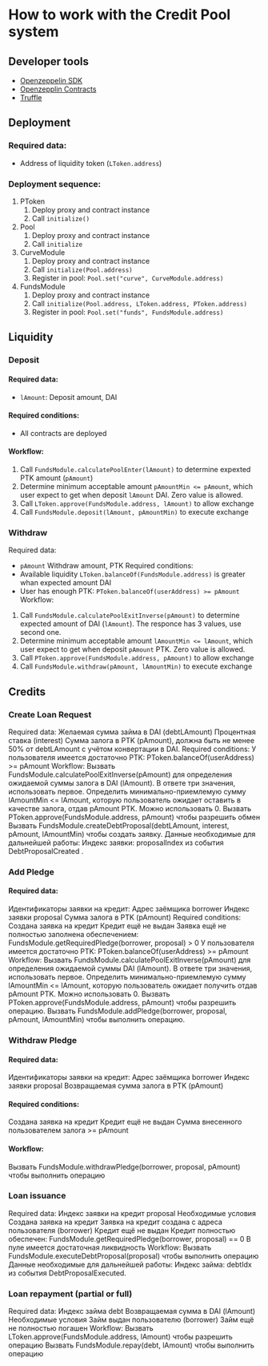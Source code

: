 # How to work with the Credit Pool system

## Developer tools
* [Openzeppelin SDK](https://openzeppelin.com/sdk/)
* [Openzepplin Contracts](https://openzeppelin.com/contracts/)
* [Truffle](https://www.trufflesuite.com/)

## Deployment

### Required data:
* Address of liquidity token (`LToken.address`)

### Deployment sequence:
1. PToken
   1. Deploy proxy and contract instance
   1. Call `initialize()`
1. Pool
   1. Deploy proxy and contract instance
   1. Call `initialize`
1. CurveModule
   1. Deploy proxy and contract instance
   1. Call `initialize(Pool.address)`
   1. Register in pool: `Pool.set("curve", CurveModule.address)`
1. FundsModule
   1. Deploy proxy and contract instance
   1. Call `initialize(Pool.address, LToken.address, PToken.address)`
   1. Register in pool: `Pool.set("funds", FundsModule.address)`

## Liquidity

### Deposit
#### Required data:
* `lAmount`: Deposit amount, DAI
#### Required conditions:
* All contracts are deployed
#### Workflow:
1. Call `FundsModule.calculatePoolEnter(lAmount)` to determine expexted PTK amount (`pAmount`)
1. Determine minimum acceptable amount `pAmountMin <= pAmount`, which user expect to get when deposit `lAmount` DAI. Zero value is allowed.
1. Call `LToken.approve(FundsModule.address, lAmount)` to allow exchange
1. Call `FundsModule.deposit(lAmount, pAmountMin)` to execute exchange

### Withdraw
Required data:
* `pAmount` Withdraw amount, PTK
Required conditions:
* Available liquidity `LToken.balanceOf(FundsModule.address)` is greater whan expected amount DAI
* User has enough PTK: `PToken.balanceOf(userAddress) >= pAmount`
Workflow:
1. Call `FundsModule.calculatePoolExitInverse(pAmount)` to determine expected amount of DAI (`lAmount`). The responce has 3 values, use second one.
1. Determine minimum acceptable amount `lAmountMin <= lAmount`, which user expect to get when deposit `pAmount` PTK. Zero value is allowed.
1. Call `PToken.approve(FundsModule.address, pAmount)` to allow exchange
1. Call `FundsModule.withdraw(pAmount, lAmountMin)` to execute exchange


## Credits
### Create Loan Request
Required data:
Желаемая сумма займа в DAI (debtLAmount)
Процентная ставка (interest)
Сумма залога в PTK (pAmount), должна быть не менее 50% от debtLAmount с учётом конвертации в DAI.
Required conditions:
У пользователя имеется достаточно PTK: PToken.balanceOf(userAddress) >= pAmount
Workflow:
Вызвать FundsModule.calculatePoolExitInverse(pAmount) для определения ожидаемой суммы залога в DAI (lAmount). В ответе три значения, использовать первое.
Определить минимально-приемлемую сумму lAmountMin <= lAmount, которую пользователь ожидает оставить в качестве залога, отдав pAmount PTK. Можно использовать 0.
Вызвать PToken.approve(FundsModule.address, pAmount) чтобы разрешить обмен
Вызвать FundsModule.createDebtProposal(debtLAmount, interest, pAmount, lAmountMin) чтобы создать заявку.
Данные необходимые для дальнейшей работы:
Индекс заявки: proposalIndex из события DebtProposalCreated .

### Add Pledge
#### Required data:
Идентификаторы заявки на кредит:
Адрес заёмщика borrower
Индекс заявки proposal
Сумма залога в PTK (pAmount)
Required conditions:
Создана заявка на кредит
Кредит ещё не выдан
Заявка ещё не полностью заполнена обеспечением: FundsModule.getRequiredPledge(borrower, proposal) > 0
У пользователя имеется достаточно PTK: PToken.balanceOf(userAddress) >= pAmount
Workflow:
Вызвать FundsModule.calculatePoolExitInverse(pAmount) для определения ожидаемой суммы DAI (lAmount). В ответе три значения, использовать первое.
Определить минимально-приемлемую сумму lAmountMin <= lAmount, которую пользователь ожидает получить отдав pAmount PTK. Можно использовать 0.
Вызвать PToken.approve(FundsModule.address, pAmount) чтобы разрешить операцию.
Вызвать FundsModule.addPledge(borrower, proposal, pAmount, lAmountMin) чтобы выполнить операцию.

### Withdraw Pledge
#### Required data:
Идентификаторы заявки на кредит:
Адрес заёмщика borrower
Индекс заявки proposal
Возвращаемая сумма залога в PTK (pAmount)
#### Required conditions:
Создана заявка на кредит
Кредит ещё не выдан
Сумма внесенного пользователем залога >= pAmount
#### Workflow:
Вызвать FundsModule.withdrawPledge(borrower, proposal, pAmount) чтобы выполнить операцию

### Loan issuance
Required data:
Индекс заявки на кредит proposal
Необходимые условия
Создана заявка на кредит
Заявка на кредит создана с адреса пользователя (borrower)
Кредит ещё не выдан
Кредит полностью обеспечен: FundsModule.getRequiredPledge(borrower, proposal) == 0
В пуле имеется достаточная ликвидность
Workflow:
Вызвать FundsModule.executeDebtProposal(proposal) чтобы выполнить операцию
Данные необходимые для дальнейшей работы:
Индекс займа: debtIdx из события DebtProposalExecuted.

### Loan repayment (partial or full) 
Required data:
Индекс займа debt
Возвращаемая сумма в DAI (lAmount)
Необходимые условия
Займ выдан пользователю (borrower)
Займ ещё не полностью погашен
Workflow:
Вызвать LToken.approve(FundsModule.address, lAmount) чтобы разрешить операцию
Вызвать FundsModule.repay(debt, lAmount) чтобы выполнить операцию

